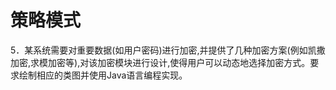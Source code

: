 # 策略模式

5．某系统需要对重要数据(如用户密码)进行加密,并提供了几种加密方案(例如凯撒加密,求模加密等),对该加密模块进行设计,使得用户可以动态地选择加密方式。要求绘制相应的类图并使用Java语言编程实现。